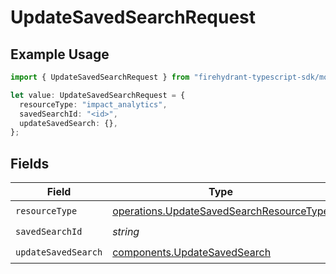# UpdateSavedSearchRequest

## Example Usage

```typescript
import { UpdateSavedSearchRequest } from "firehydrant-typescript-sdk/models/operations";

let value: UpdateSavedSearchRequest = {
  resourceType: "impact_analytics",
  savedSearchId: "<id>",
  updateSavedSearch: {},
};
```

## Fields

| Field                                                                                                | Type                                                                                                 | Required                                                                                             | Description                                                                                          |
| ---------------------------------------------------------------------------------------------------- | ---------------------------------------------------------------------------------------------------- | ---------------------------------------------------------------------------------------------------- | ---------------------------------------------------------------------------------------------------- |
| `resourceType`                                                                                       | [operations.UpdateSavedSearchResourceType](../../models/operations/updatesavedsearchresourcetype.md) | :heavy_check_mark:                                                                                   | N/A                                                                                                  |
| `savedSearchId`                                                                                      | *string*                                                                                             | :heavy_check_mark:                                                                                   | N/A                                                                                                  |
| `updateSavedSearch`                                                                                  | [components.UpdateSavedSearch](../../models/components/updatesavedsearch.md)                         | :heavy_check_mark:                                                                                   | N/A                                                                                                  |